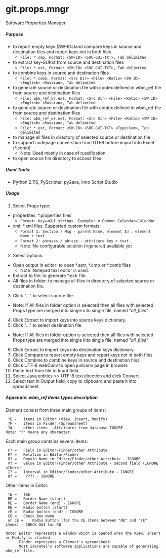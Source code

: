 git.props.mngr
==============

Software Properties Manager

##### Purpose
* to report empty keys (SW-IDs)and compare keys in source and destination files and report keys not in both files
  * `File: *.cmp, Format: <SW-ID> <SRC-GUI-TXT>, Tab delimited`
* to extract key-GUItxt from source and destination files
  * `File: *.ext, Format: <SW-ID> <SRC-GUI-TXT>, Tab delimited`
* to combine keys in source and destination files
  * `File: *.comb, Format: <Src Dir> <File> <Ratio> <SW ID> <English> <Russian>, Tab delimited`
* to generate source or destination file with contex defined in wbm_ref file from source and destination files
  * `File: wbm_ref_wr.ext, Format: <Src Dir> <File> <Ratio> <SW ID> <English> <Russian>, Tab delimited`
* to generate source or destination file with contex defined in wbm_ref file from source and destination files
  * `File: wbm_ref_wr.ext, Format: <Src Dir> <File> <Ratio> <SW ID> <English> <Russian>, Tab delimited`
  * `File: *.ext, Format: <SW-ID> <SRC-GUI-TXT> <TypesSum>, Tab delimited`
* to manage all files in directory of selected source or destination file
* to support codepage converstion from UTF8 before import into Excel (*.comb)
  * Note: Used mostly in case of russification.
* to open source file directory to access files

##### Used Tools:
* Python 2.7.6, PyScripter, py2exe, Inno Script Studio

##### Usage
1. Select Props type:
* propertites: *.properties files
  * `Format: Key=<GUI string>. Example: m.Common.Calendar=Calendar`
* xml: *.xml files. Supported custom formats:
  * `Format 1: Section / Msg - parent Name, element Id , element Name + text`
  * `Format 2: phrases / phrase - attribure key + text`
  * Note: No configurable solution (=general) available yet
2. Select options:
* Open output in editor: to open *.extr, *.cmp or *.comb files
  * Note: Notepad text editor is used.
* Extract to file: to generate *.extr file.
* All files in folder: to manage all files in directory of selected source or destination file.
3. Click "..." to select source file.
* Note: If All files in folder option is selected then all files with selected Props type are merged into single into single file, named "_all_files_"<Directory Name>
4. Click Extract to import keys into source keys dictionary.
5. Click "..." to select destination file.
* Note: If All files in folder option is selected then all files with selected Props type are merged into single into single file, named "_all_files_"<Directory Name>
6. Click Extract to import keys into destination keys dictionary.
7. Click Compare to report empty keys and report keys not in both files
8. Click Combine to combine keys in source and destination files
9. Click UTF-8 webConv to open juniconv page in browser.
10. Paste text from file to Input field
11. Select Java entities >> UTF-8 text direction and click Convert
12. Select text in Output field, copy to clipboard and paste it into spreadsheet.

##### Appendix: wbm_ref items types description

Element consist from three main groups of items:
```
 ?E - 	items in Editor (View, Insert, Modify)
 ?F - 	items in Finder (Spreadsheet)
 ?A - 	other items - Attributes from database IGNORE
Note: "?" means any character.
```
Each main group contains several items:
```
 F? = 	Field in Editor/Finder/other Attribute
 R? = 	Relation in Editor/Finder
 D? = 	Domain Name in Editor/Finder/other Attribute - IGNORE
 V? = 	Value in Editor/Finder/other Attribute - second field (IGNORE others)
 I? = 	Interval in Editor/Finder/other Attribute - IGNORE
 U? =    ???? - IGNORE
```
Other items in Editor:
```
 TE = 	Tab
 BE = 	Border Name (start)
 bE = 	Border Name (end) - IGNORE
 RE = 	Radio button (start)
 rE = 	Radio button (end) - IGNORE
 CE = 	Check box Name
 or CE = 	Radio Button (for the CE items between "RE" and "rE" items) - CHECK GUI for RB
```
```
Note: Editor represents a window which is opened when the View, Insert or Modify is clicked.
      Finder represents a Element's spreadsheet.
      Most Iskratel's software applications are capable of generating wbm_ref file.
```
